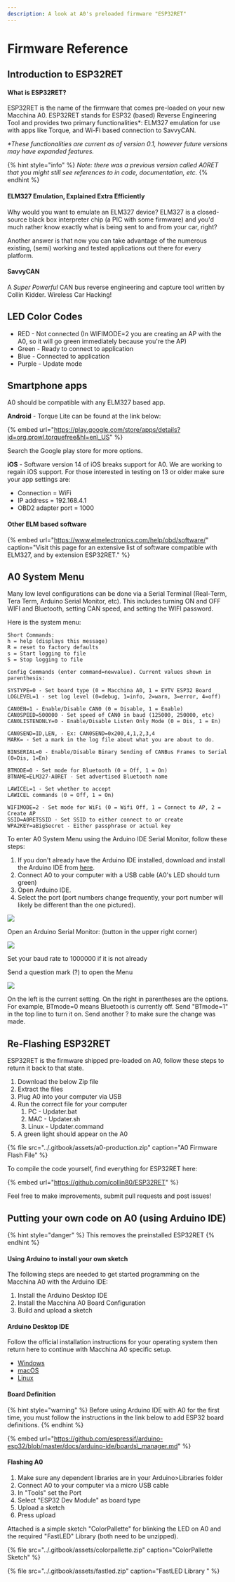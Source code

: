 ```yaml
---
description: A look at A0's preloaded firmware "ESP32RET"
---
```


# Firmware Reference

## Introduction to ESP32RET

#### What is ESP32RET?

ESP32RET is the name of the firmware that comes pre-loaded on your new Macchina A0. ESP32RET stands for ESP32 \(based\) Reverse Engineering Tool and provides two primary functionalities\*: ELM327 emulation for use with apps like Torque, and Wi-Fi based connection to SavvyCAN.

_\*These functionalities are current as of version 0.1, however future versions may have expanded features._

{% hint style="info" %}
_Note: there was a previous version called A0RET that you might still see references to in code, documentation, etc._
{% endhint %}

#### ELM327 Emulation, Explained Extra Efficiently 

Why would you want to emulate an ELM327 device? ELM327 is a closed-source black box interpreter chip \(a PIC with some firmware\) and you'd much rather know exactly what is being sent to and from your car, right?

Another answer is that now you can take advantage of the numerous existing, \(semi\) working and tested applications out there for every platform.

#### SavvyCAN 

A _Super Powerful_ CAN bus reverse engineering and capture tool written by Collin Kidder. Wireless Car Hacking!

## LED Color Codes

* RED - Not connected \(In WIFIMODE=2 you are creating an AP with the A0, so it will go green immediately because you're the AP\)
* Green - Ready to connect to application 
* Blue - Connected to application
* Purple - Update mode 

## Smartphone apps 

A0 should be compatible with any ELM327 based app. 

**Android** -  Torque Lite can be found at the link below:

{% embed url="https://play.google.com/store/apps/details?id=org.prowl.torquefree&hl=en\_US" %}

Search the Google play store for more options. 

**iOS** - Software version 14 of iOS breaks support for A0. We are working to regain iOS support. For those interested in testing on 13 or older make sure your app settings are: 

* Connection = WiFi
* IP address = 192.168.4.1
* OBD2 adapter port = 1000

#### Other ELM based software

{% embed url="https://www.elmelectronics.com/help/obd/software/" caption="Visit this page for an extensive list of software compatible with ELM327, and by extension ESP32RET." %}

## A0 System Menu

Many low level configurations can be done via a Serial Terminal \(Real-Term, Tera Term, Arduino Serial Monitor, etc\). This includes turning ON and OFF WIFI and Bluetooth, setting CAN speed, and setting the WIFI password. 

Here is the system menu:

```text
Short Commands: 
h = help (displays this message) 
R = reset to factory defaults 
s = Start logging to file 
S = Stop logging to file

Config Commands (enter command=newvalue). Current values shown in parenthesis:

SYSTYPE=0 - Set board type (0 = Macchina A0, 1 = EVTV ESP32 Board 
LOGLEVEL=1 - set log level (0=debug, 1=info, 2=warn, 3=error, 4=off)

CAN0EN=1 - Enable/Disable CAN0 (0 = Disable, 1 = Enable) 
CAN0SPEED=500000 - Set speed of CAN0 in baud (125000, 250000, etc) 
CAN0LISTENONLY=0 - Enable/Disable Listen Only Mode (0 = Dis, 1 = En)

CAN0SEND=ID,LEN, - Ex: CAN0SEND=0x200,4,1,2,3,4 
MARK= - Set a mark in the log file about what you are about to do.

BINSERIAL=0 - Enable/Disable Binary Sending of CANBus Frames to Serial (0=Dis, 1=En)

BTMODE=0 - Set mode for Bluetooth (0 = Off, 1 = On) 
BTNAME=ELM327-A0RET - Set advertised Bluetooth name

LAWICEL=1 - Set whether to accept 
LAWICEL commands (0 = Off, 1 = On)

WIFIMODE=2 - Set mode for WiFi (0 = Wifi Off, 1 = Connect to AP, 2 = Create AP 
SSID=A0RETSSID - Set SSID to either connect to or create 
WPA2KEY=aBigSecret - Either passphrase or actual key
```

To enter A0 System Menu using the Arduino IDE Serial Monitor, follow these steps:

1. If you don't already have the Arduino IDE installed, download and install the Arduino IDE from [here](https://www.arduino.cc/en/software). 
2. Connect A0 to your computer with a USB cable \(A0's LED should turn green\) 
3. Open Arduino IDE. 
4. Select the port \(port numbers change frequently, your port number will likely be different than the one pictured\).

![](../.gitbook/assets/comport%20%281%29.jpg)

Open an Arduino Serial Monitor: \(button in the upper right corner\) 

![](../.gitbook/assets/serial-monitor.jpg)

Set your baud rate to 1000000 if it is not already 

Send a question mark \(?\) to open the Menu 

![](../.gitbook/assets/menu.jpg)

On the left is the current setting. On the right in parentheses are the options. For example, BTmode=0 means Bluetooth is currently off. Send "BTmode=1" in the top line to turn it on. Send another ? to make sure the change was made. 

## Re-Flashing ESP32RET 

ESP32RET is the firmware shipped pre-loaded on A0, follow these steps to return it back to that state.

1. Download the below Zip file
2. Extract the files
3. Plug A0 into your computer via USB 
4. Run the correct file for your computer
   1. PC - Updater.bat
   2. MAC - Updater.sh
   3. Linux - Updater.command
5. A green light should appear on the A0

{% file src="../.gitbook/assets/a0-production.zip" caption="A0 Firmware Flash File" %}

To compile the code yourself, find everything for ESP32RET here: 

{% embed url="https://github.com/collin80/ESP32RET" %}

Feel free to make improvements, submit pull requests and post issues!

## Putting your own code on A0 \(using Arduino IDE\)

{% hint style="danger" %}
This removes the preinstalled ESP32RET
{% endhint %}

#### Using Arduino to install your own sketch

The following steps are needed to get started programming on the Macchina A0 with the Arduino IDE:

1. Install the Arduino Desktop IDE
2. Install the Macchina A0 Board Configuration
3. Build and upload a sketch

#### Arduino Desktop IDE

Follow the official installation instructions for your operating system then return here to continue with Macchina A0 specific setup.

* [Windows](https://www.arduino.cc/en/Guide/Windows)
* [macOS](https://www.arduino.cc/en/Guide/MacOSX)
* [Linux](https://www.arduino.cc/en/Guide/Linux)

#### Board Definition

{% hint style="warning" %}
Before using Arduino IDE with A0 for the first time, you must follow the instructions in the link below to add ESP32 board definitions.
{% endhint %}

{% embed url="https://github.com/espressif/arduino-esp32/blob/master/docs/arduino-ide/boards\_manager.md" %}

#### Flashing A0

1. Make sure any dependent libraries are in your Arduino&gt;Libraries folder
2. Connect A0 to your computer via a micro USB cable
3. In "Tools" set the Port 
4. Select "ESP32 Dev Module" as board type
5. Upload a sketch
6. Press upload

Attached is a simple sketch "ColorPallette" for blinking the LED on A0 and the required "FastLED" Library \(both need to be unzipped\). 

{% file src="../.gitbook/assets/colorpallette.zip" caption="ColorPallette Sketch" %}

{% file src="../.gitbook/assets/fastled.zip" caption="FastLED Library " %}



